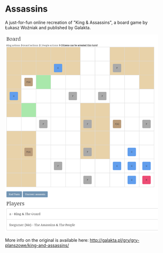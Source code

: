 # Assassins
A just-for-fun online recreation of "King & Assassins", a board game by Łukasz Woźniak and published by Galakta.

![Game Screenshot](/screenshot.png)

More info on the original is available here: http://galakta.pl/gry/gry-planszowe/king-and-assassins/